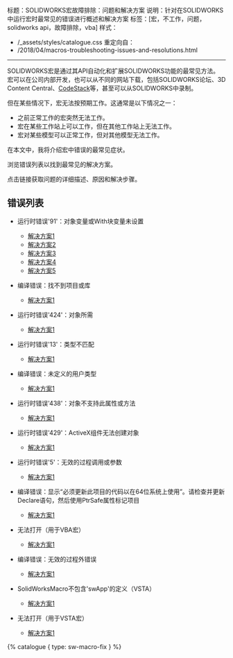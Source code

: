 标题：SOLIDWORKS宏故障排除：问题和解决方案
说明：针对在SOLIDWORKS中运行宏时最常见的错误进行概述和解决方案
标签：[宏，不工作，问题，solidworks api，故障排除，vba]
样式：
  - /_assets/styles/catalogue.css
重定向自：
  - /2018/04/macros-troubleshooting-issues-and-resolutions.html
---
SOLIDWORKS宏是通过其API自动化和扩展SOLIDWORKS功能的最常见方法。
宏可以在公司内部开发，也可以从不同的网站下载，包括SOLIDWORKS论坛、3D Content Central、[CodeStack](/solidworks-tools)等，甚至可以从SOLIDWORKS中录制。

但在某些情况下，宏无法按预期工作。这通常是以下情况之一：

* 之前正常工作的宏突然无法工作。
* 宏在某些工作站上可以工作，但在其他工作站上无法工作。
* 宏对某些模型可以正常工作，但对其他模型无法工作。

在本文中，我将介绍宏中错误的最常见症状。

浏览错误列表以找到最常见的解决方案。

点击链接获取问题的详细描述、原因和解决步骤。

## 错误列表

* 运行时错误'91'：对象变量或With块变量未设置
  * [解决方案1](/solidworks-api/troubleshooting/macros/assembly-drawing-lightweight-components/)
  * [解决方案2](/solidworks-api/troubleshooting/macros/macro-multiple-entry-points/)
  * [解决方案3](/solidworks-api/troubleshooting/macros/create-sketch-segments-error/)
  * [解决方案4](/solidworks-api/troubleshooting/macros/preconditions-not-met/)
  * [解决方案5](/solidworks-api/troubleshooting/macros/selection-inconsistency/)

* 编译错误：找不到项目或库
  * [解决方案1](/solidworks-api/troubleshooting/macros/missing-solidworks-type-library-references/)

* 运行时错误'424'：对象所需
  * [解决方案1](/solidworks-api/troubleshooting/macros/merged-macro-error/)

* 运行时错误'13'：类型不匹配
  * [解决方案1](/solidworks-api/troubleshooting/macros/preconditions-not-met/)

* 编译错误：未定义的用户类型
  * [解决方案1](/solidworks-api/troubleshooting/macros/swb-macro-error/)

* 运行时错误'438'：对象不支持此属性或方法
  * [解决方案1](/solidworks-api/troubleshooting/macros/future-version-apis/)

* 运行时错误'429'：ActiveX组件无法创建对象
  * [解决方案1](/solidworks-api/troubleshooting/macros/missing-com-component/)

* 运行时错误'5'：无效的过程调用或参数
  * [解决方案1](/solidworks-api/troubleshooting/macros/model-title-inconsistency-displaying-extension/)

* 编译错误：显示“必须更新此项目的代码以在64位系统上使用”。请检查并更新Declare语句，然后使用PtrSafe属性标记项目
  * [解决方案1](/solidworks-api/troubleshooting/macros/32-windows-api-functions-incorrect-use/)

* 无法打开（用于VBA宏）
  * [解决方案1](/solidworks-api/troubleshooting/macros/too-long-macro-path/)

* 编译错误：无效的过程外错误
  * [解决方案1](/solidworks-api/troubleshooting/macros/too-long-vba-macro-line/)

* SolidWorksMacro不包含'swApp'的定义（VSTA）
  * [解决方案1](/solidworks-api/troubleshooting/macros/vsta-invalid-namespace/)

* 无法打开（用于VSTA宏）
  * [解决方案1](/solidworks-api/troubleshooting/macros/run-vsta-macro-error/)

{% catalogue { type: sw-macro-fix } %}